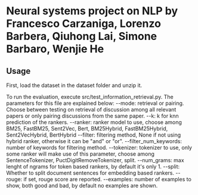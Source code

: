 # Neural systems project on NLP by Francesco Carzaniga, Lorenzo Barbera, Qiuhong Lai, Simone Barbaro, Wenjie He

## Usage

First, load the dataset in the dataset folder and unzip it.

To run the evaluation, execute src/test_information_retrieval.py. The parameters for this file are explained below:
    --mode: retrieval or pairing. Choose between testing on retrieval of discussion among all relevant papers or only pairing discussions from the same paper.
    --k: k for knn prediction of the rankers.
    --ranker: ranker model to use, choose among BM25, FastBM25, Sent2Vec, Bert, BM25Hybrid, FastBM25Hybrid, Sent2VecHybrid, BertHybrid
    --filter: filtering method, None if not using hybrid ranker, otherwise it can be "and" or "or".
    --filter_num_keywords: number of keywords for filtering method.
    --tokenizer: tokenizer to use, only some ranker will make use of this parameter, choose among SentenceTokenizer, PuctDigitRemoveTokenizer, split.
    --num_grams: max lenght of ngrams for token based rankers, by default it's only 1.
    --split: Whether to split document sentences for embedding based rankers.
    --rouge: if set, rouge score are reported.
    --examples: number of examples to show, both good and bad, by default no examples are shown.
